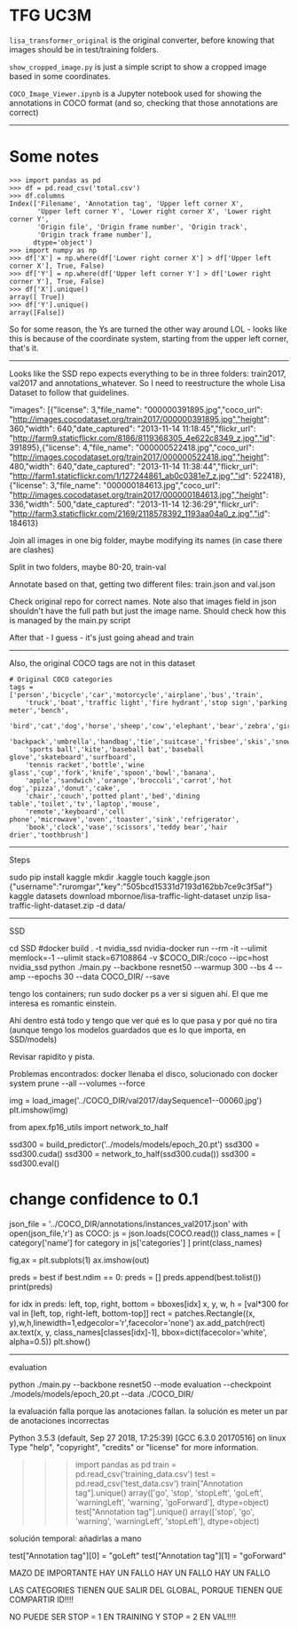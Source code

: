# TFG UC3M

`lisa_transformer_original` is the original converter, before knowing that images should be in test/training folders.

`show_cropped_image.py` is just a simple script to show a cropped image based in some coordinates.

`COCO_Image_Viewer.ipynb` is a Jupyter notebook used for showing the annotations in COCO format (and so, checking that those annotations are correct)


--------------------------

# Some notes

```
>>> import pandas as pd
>>> df = pd.read_csv('total.csv')
>>> df.columns
Index(['Filename', 'Annotation tag', 'Upper left corner X',
       'Upper left corner Y', 'Lower right corner X', 'Lower right corner Y',
       'Origin file', 'Origin frame number', 'Origin track',
       'Origin track frame number'],
      dtype='object')
>>> import numpy as np
>>> df['X'] = np.where(df['Lower right corner X'] > df['Upper left corner X'], True, False)
>>> df['Y'] = np.where(df['Upper left corner Y'] > df['Lower right corner Y'], True, False)
>>> df['X'].unique()
array([ True])
>>> df['Y'].unique()
array([False])
```

So for some reason, the Ys are turned the other way around LOL - looks like this is because of the coordinate system, starting from the upper left corner, that's it.

----

Looks like the SSD repo expects everything to be in three folders: train2017, val2017 and annotations_whatever. So I need to reestructure the whole Lisa Dataset to follow that guidelines.

"images": [{"license": 3,"file_name": "000000391895.jpg","coco_url": "http://images.cocodataset.org/train2017/000000391895.jpg","height": 360,"width": 640,"date_captured": "2013-11-14 11:18:45","flickr_url": "http://farm9.staticflickr.com/8186/8119368305_4e622c8349_z.jpg","id": 391895},{"license": 4,"file_name": "000000522418.jpg","coco_url": "http://images.cocodataset.org/train2017/000000522418.jpg","height": 480,"width": 640,"date_captured": "2013-11-14 11:38:44","flickr_url": "http://farm1.staticflickr.com/1/127244861_ab0c0381e7_z.jpg","id": 522418},{"license": 3,"file_name": "000000184613.jpg","coco_url": "http://images.cocodataset.org/train2017/000000184613.jpg","height": 336,"width": 500,"date_captured": "2013-11-14 12:36:29","flickr_url": "http://farm3.staticflickr.com/2169/2118578392_1193aa04a0_z.jpg","id": 184613}

Join all images in one big folder, maybe modifying its names (in case there are clashes)

Split in two folders, maybe 80-20, train-val

Annotate based on that, getting two different files: train.json and val.json

Check original repo for correct names. Note also that images field in json shouldn't have the full path but just the image name. Should check how this is managed by the main.py script

After that - I guess - it's just going ahead and train

----

Also, the original COCO tags are not in this dataset

    # Original COCO categories
    tags = ['person','bicycle','car','motorcycle','airplane','bus','train',
        'truck','boat','traffic light','fire hydrant','stop sign','parking meter','bench',
        'bird','cat','dog','horse','sheep','cow','elephant','bear','zebra','giraffe',
        'backpack','umbrella','handbag','tie','suitcase','frisbee','skis','snowboard',
        'sports ball','kite','baseball bat','baseball glove','skateboard','surfboard',
        'tennis racket','bottle','wine glass','cup','fork','knife','spoon','bowl','banana',
        'apple','sandwich','orange','broccoli','carrot','hot dog','pizza','donut','cake',
        'chair','couch','potted plant','bed','dining table','toilet','tv','laptop','mouse',
        'remote','keyboard','cell phone','microwave','oven','toaster','sink','refrigerator',
        'book','clock','vase','scissors','teddy bear','hair drier','toothbrush']

-----

Steps 

sudo pip install kaggle
mkdir .kaggle
touch kaggle.json
{"username":"ruromgar","key":"505bcd15331d7193d162bb7ce9c3f5af"}
kaggle datasets download mbornoe/lisa-traffic-light-dataset
unzip lisa-traffic-light-dataset.zip -d data/


----

SSD

cd SSD
#docker build . -t nvidia_ssd
nvidia-docker run --rm -it --ulimit memlock=-1 --ulimit stack=67108864 -v $COCO_DIR:/coco --ipc=host nvidia_ssd
python ./main.py --backbone resnet50 --warmup 300 --bs 4 --amp --epochs 30 --data COCO_DIR/ --save

tengo los containers; run sudo docker ps a ver si siguen ahí. El que me interesa es romantic einstein.

Ahí dentro está todo y tengo que ver qué es lo que pasa y por qué no tira (aunque tengo los modelos guardados que es lo que importa, en SSD/models)

Revisar rapidito y pista.

Problemas encontrados: docker llenaba el disco, solucionado con docker system prune --all --volumes --force

img = load_image('../COCO_DIR/val2017/daySequence1--00060.jpg')
plt.imshow(img)

from apex.fp16_utils import network_to_half

ssd300 = build_predictor('../models/models/epoch_20.pt')
ssd300 = ssd300.cuda()
ssd300 = network_to_half(ssd300.cuda())
ssd300 = ssd300.eval()

# change confidence to 0.1

json_file = '../COCO_DIR/annotations/instances_val2017.json'
with open(json_file,'r') as COCO:
    js = json.loads(COCO.read())
class_names = [ category['name'] for category in js['categories'] ]
print(class_names)

fig,ax = plt.subplots(1)
ax.imshow(out)

preds = best
if best.ndim == 0:
    preds = []
    preds.append(best.tolist())
print(preds)

for idx in preds:
    left, top, right, bottom = bboxes[idx]
    x, y, w, h = [val*300 for val in [left, top, right-left, bottom-top]]
    rect = patches.Rectangle((x, y),w,h,linewidth=1,edgecolor='r',facecolor='none')
    ax.add_patch(rect)
    ax.text(x, y, class_names[classes[idx]-1], bbox=dict(facecolor='white', alpha=0.5))
plt.show()


---------------

evaluation 

 python ./main.py --backbone resnet50 --mode evaluation --checkpoint ./models/models/epoch_20.pt --data ./COCO_DIR/

 la evaluación falla porque las anotaciones fallan. la solución es meter un par de anotaciones incorrectas

Python 3.5.3 (default, Sep 27 2018, 17:25:39) 
[GCC 6.3.0 20170516] on linux
Type "help", "copyright", "credits" or "license" for more information.
>>> import pandas as pd
>>> train = pd.read_csv('training_data.csv')
>>> test = pd.read_csv('test_data.csv')
>>> train["Annotation tag"].unique()
array(['go', 'stop', 'stopLeft', 'goLeft', 'warningLeft', 'warning',
       'goForward'], dtype=object)
>>> test["Annotation tag"].unique()
array(['stop', 'go', 'warning', 'warningLeft', 'stopLeft'], dtype=object)
>>> 

solución temporal: añadirlas a mano

test["Annotation tag"][0] = "goLeft"
test["Annotation tag"][1] = "goForward"

MAZO DE IMPORTANTE HAY UN FALLO HAY UN FALLO HAY UN FALLO

LAS CATEGORIES TIENEN QUE SALIR DEL GLOBAL, PORQUE TIENEN QUE COMPARTIR ID!!!!

NO PUEDE SER STOP = 1 EN TRAINING Y STOP = 2 EN VAL!!!!